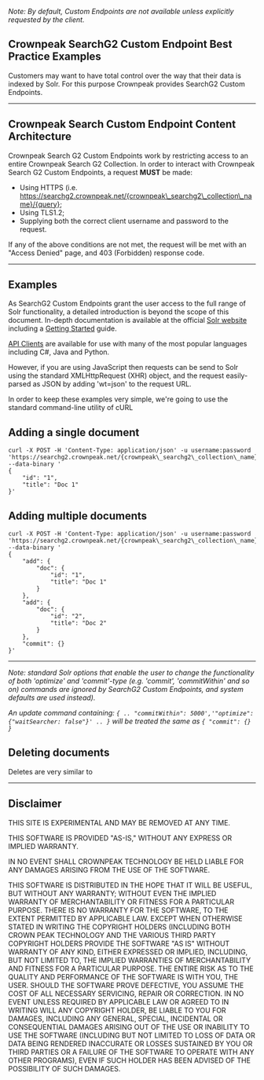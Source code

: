 _Note: By default, Custom Endpoints are not available unless explicitly requested by the client._

## Crownpeak SearchG2 Custom Endpoint Best Practice Examples

Customers may want to have total control over the way that their data is indexed by Solr. For this purpose Crownpeak provides SearchG2 Custom Endpoints.

***

## Crownpeak Search Custom Endpoint Content Architecture

Crownpeak Search G2 Custom Endpoints work by restricting access to an entire Crownpeak Search G2 Collection. In order to interact with Crownpeak Search G2 Custom Endpoints, a request **MUST** be made:

* Using HTTPS (i.e. https://searchg2.crownpeak.net/{crownpeak\_searchg2\_collection\_name}/{query};
* Using TLS1.2;
* Supplying both the correct client username and password to the request.

If any of the above conditions are not met, the request will be met with an "Access Denied" page, and 403 (Forbidden) response code.

***
## Examples

As SearchG2 Custom Endpoints grant the user access to the full range of Solr functionality, a detailed introduction is beyond the scope of this document. In-depth documentation is available at the official [Solr website](https://lucene.apache.org/Solr/guide/6.6/) including a [Getting Started](https://lucene.apache.org/Solr/guide/6_6/getting-started.html#getting-started) guide.

[API Clients](https://lucene.apache.org/solr/guide/6_6/client-apis.html) are available for use with many of the most popular languages including C#, Java and Python.

However, if you are using JavaScript then requests can be send to Solr using the standard XMLHttpRequest (XHR) object, and the request easily-parsed as JSON by adding 'wt=json' to the request URL.

In order to keep these examples very simple, we're going to use the standard command-line utility of cURL

## Adding a single document
    curl -X POST -H 'Content-Type: application/json' -u username:password 'https://searchg2.crownpeak.net/{crownpeak\_searchg2\_collection\_name}/update' --data-binary '
    {
        "id": "1",
        "title": "Doc 1"
    }'

## Adding multiple documents
    curl -X POST -H 'Content-Type: application/json' -u username:password 'https://searchg2.crownpeak.net/{crownpeak\_searchg2\_collection\_name}/update' --data-binary '
    {
        "add": {
            "doc": {
                "id": "1",
                "title": "Doc 1"
            }
        },
        "add": {
            "doc": {
                "id": "2",
                "title": "Doc 2"
            }
        },
        "commit": {}
    }'
 
***
_Note: standard Solr options that enable the user to change the functionality of both 'optimize' and 'commit'-type (e.g. 'commit', 'commitWithin' and so on) commands are ignored by SearchG2 Custom Endpoints, and system defaults are used instead)._

_An update command containing:
    `{ ..
        "commitWithin": 5000','"optimize": {"waitSearcher: false"}' ..
    }` will be treated the same as `{ "commit": {} }`_

## Deleting documents 
Deletes are very similar to 

***
## Disclaimer

THIS SITE IS EXPERIMENTAL AND MAY BE REMOVED AT ANY TIME.

THIS SOFTWARE IS PROVIDED "AS-IS," WITHOUT ANY EXPRESS OR IMPLIED WARRANTY.

IN NO EVENT SHALL CROWNPEAK TECHNOLOGY BE HELD LIABLE FOR ANY DAMAGES ARISING FROM THE USE OF THE SOFTWARE.

THIS SOFTWARE IS DISTRIBUTED IN THE HOPE THAT IT WILL BE USEFUL, BUT WITHOUT ANY WARRANTY; WITHOUT EVEN THE IMPLIED WARRANTY OF MERCHANTABILITY OR FITNESS FOR A PARTICULAR PURPOSE. THERE IS NO WARRANTY FOR THE SOFTWARE, TO THE EXTENT PERMITTED BY APPLICABLE LAW. EXCEPT WHEN OTHERWISE STATED IN WRITING THE COPYRIGHT HOLDERS (INCLUDING BOTH CROWN PEAK TECHNOLOGY AND THE VARIOUS THIRD PARTY COPYRIGHT HOLDERS PROVIDE THE SOFTWARE "AS IS" WITHOUT WARRANTY OF ANY KIND, EITHER EXPRESSED OR IMPLIED, INCLUDING, BUT NOT LIMITED TO, THE IMPLIED WARRANTIES OF MERCHANTABILITY AND FITNESS FOR A PARTICULAR PURPOSE. THE ENTIRE RISK AS TO THE QUALITY AND PERFORMANCE OF THE SOFTWARE IS WITH YOU, THE USER. SHOULD THE SOFTWARE PROVE DEFECTIVE, YOU ASSUME THE COST OF ALL NECESSARY SERVICING, REPAIR OR CORRECTION. IN NO EVENT UNLESS REQUIRED BY APPLICABLE LAW OR AGREED TO IN WRITING WILL ANY COPYRIGHT HOLDER, BE LIABLE TO YOU FOR DAMAGES, INCLUDING ANY GENERAL, SPECIAL, INCIDENTAL OR CONSEQUENTIAL DAMAGES ARISING OUT OF THE USE OR INABILITY TO USE THE SOFTWARE (INCLUDING BUT NOT LIMITED TO LOSS OF DATA OR DATA BEING RENDERED INACCURATE OR LOSSES SUSTAINED BY YOU OR THIRD PARTIES OR A FAILURE OF THE SOFTWARE TO OPERATE WITH ANY OTHER PROGRAMS), EVEN IF SUCH HOLDER HAS BEEN ADVISED OF THE POSSIBILITY OF SUCH DAMAGES.
